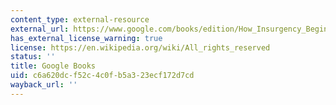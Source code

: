 ```yaml
---
content_type: external-resource
external_url: https://www.google.com/books/edition/How_Insurgency_Begins/jbH2DwAAQBAJ?hl=en&gbpv=1
has_external_license_warning: true
license: https://en.wikipedia.org/wiki/All_rights_reserved
status: ''
title: Google Books
uid: c6a620dc-f52c-4c0f-b5a3-23ecf172d7cd
wayback_url: ''
---
```

